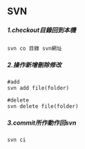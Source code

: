 ## SVN
##### 1.checkout目錄回到本機
```
svn co 目錄 svn網址
```

##### 2.操作新增刪除修改
```
#add
svn add file(folder)

#delete
svn delete file(folder)
```

##### 3.commit所作動作回svn
```
svn ci
```